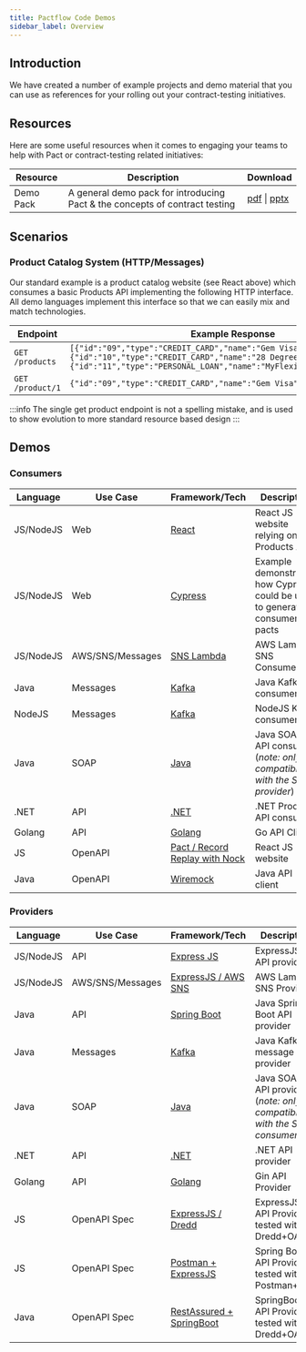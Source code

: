 ```yaml
---
title: Pactflow Code Demos
sidebar_label: Overview
---
```


## Introduction

We have created a number of example projects and demo material that you can use as references for your rolling out your contract-testing initiatives.

## Resources

Here are some useful resources when it comes to engaging your teams to help with Pact or contract-testing related initiatives:

| Resource  | Description                                                                 | Download                                                                                                                                               |
| --------- | --------------------------------------------------------------------------- | ------------------------------------------------------------------------------------------------------------------------------------------------------ |
| Demo Pack | A general demo pack for introducing Pact & the concepts of contract testing | <a href="/resources/pactflow-demo-pack_2020.pdf" target="_blank">pdf</a> \| <a href="/resources/pactflow-demo-pack_2020.pptx" target="_blank">pptx</a> |

## Scenarios

### Product Catalog System (HTTP/Messages)

Our standard example is a product catalog website (see React above) which consumes a basic Products API implementing the following HTTP interface. All demo languages implement this interface so that we can easily mix and match technologies.

| Endpoint         | Example Response                                                                                                                                                                                                |
| ---------------- | --------------------------------------------------------------------------------------------------------------------------------------------------------------------------------------------------------------- |
| `GET /products`  | `[{"id":"09","type":"CREDIT_CARD","name":"Gem Visa","version":"v1"},{"id":"10","type":"CREDIT_CARD","name":"28 Degrees","version":"v1"},{"id":"11","type":"PERSONAL_LOAN","name":"MyFlexiPay","version":"v2"}]` |
| `GET /product/1` | `{"id":"09","type":"CREDIT_CARD","name":"Gem Visa","version":"v1"}`                                                                                                                                             |

:::info
The single get product endpoint is not a spelling mistake, and is used to show evolution to more standard resource based design
:::

## Demos

### Consumers

| Language  | Use Case         | Framework/Tech                                                                        | Description                                                                |
| --------- | ---------------- | ------------------------------------------------------------------------------------- | -------------------------------------------------------------------------- |
| JS/NodeJS | Web              | [React](/docs/examples/js/consumer)                                                   | React JS website relying on a Products API                                 |
| JS/NodeJS | Web              | [Cypress](/docs/examples/cypress)                                                     | Example demonstrating how Cypress could be used to generate consumer pacts |
| JS/NodeJS | AWS/SNS/Messages | [SNS Lambda](/docs/examples/aws/sns/consumer)                                         | AWS Lambda SNS Consumer                                                    |
| Java      | Messages         | [Kafka](/docs/examples/kafka/java/consumer)                                           | Java Kafka consumer                                                        |
| NodeJS    | Messages         | [Kafka](/docs/examples/kafka/js/consumer)                                             | NodeJS Kafka consumer                                                      |
| Java      | SOAP             | [Java](/docs/examples/soap/java/consumer)                                             | Java SOAP API consumer (_note: only compatible with the SOAP provider_)    |
| .NET      | API              | [.NET](/docs/examples/dotnet/consumer)                                                | .NET Products API consumer                                                 |
| Golang    | API              | [Golang](/docs/examples/golang/consumer)                                              | Go API Client                                                              |
| JS        | OpenAPI          | [Pact / Record Replay with Nock](/docs/examples/bi-directional/consumer/recordreplay) | React JS website                                                           |
| Java      | OpenAPI          | [Wiremock](/docs/examples/bi-directional/consumer/wiremock)                           | Java API client                                                            |

### Providers

| Language  | Use Case         | Framework/Tech                                                                 | Description                                                             |
| --------- | ---------------- | ------------------------------------------------------------------------------ | ----------------------------------------------------------------------- |
| JS/NodeJS | API              | [Express JS](/docs/examples/js/provider)                                       | ExpressJS API provider                                                  |
| JS/NodeJS | AWS/SNS/Messages | [ExpressJS / AWS SNS](/docs/examples/aws/sns/provider)                         | AWS Lambda SNS Provider                                                 |
| Java      | API              | [Spring Boot](/docs/examples/java/provider-springboot)                         | Java Spring Boot API provider                                           |
| Java      | Messages         | [Kafka](/docs/examples/kafka/java/provider)                                    | Java Kafka message provider                                             |
| Java      | SOAP             | [Java](/docs/examples/soap/java/provider)                                      | Java SOAP API provider (_note: only compatible with the SOAP consumer_) |
| .NET      | API              | [.NET](/docs/examples/dotnet/provider)                                         | .NET API provider                                                       |
| Golang    | API              | [Golang](/docs/examples/golang/provider)                                       | Gin API Provider                                                        |
| JS        | OpenAPI Spec     | [ExpressJS / Dredd](/docs/examples/bi-directional/provider/dredd)              | ExpressJS API Provider tested with Dredd+OAS                            |
| JS        | OpenAPI Spec     | [Postman + ExpressJS](/docs/examples/bi-directional/provider/postman)          | Spring Boot API Provider tested with Postman+OAS                        |
| Java      | OpenAPI Spec     | [RestAssured + SpringBoot](/docs/examples/bi-directional/provider/restassured) | SpringBoot API Provider tested with Dredd+OAS                           |
